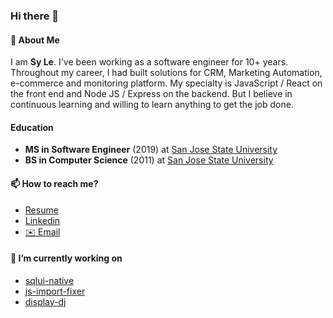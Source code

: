 ### Hi there 👋

#### 💬 About Me
I am **Sy Le**. I've been working as a software engineer for 10+ years. Throughout my career, I had built solutions for CRM, Marketing Automation, e-commerce and monitoring platform. My specialty is JavaScript / React on the front end and Node JS / Express on the backend. But I believe in continuous learning and willing to learn anything to get the job done.

#### Education
- **MS in Software Engineer** (2019) at [San Jose State University](https://www.sjsu.edu/)
- **BS in Computer Science** (2011) at [San Jose State University](https://www.sjsu.edu/)

#### 📫 How to reach me?
- [Resume](https://synle.github.io/)
- [Linkedin](https://www.linkedin.com/in/syle1021/)
- [✉️ Email](mailto:le.nguyen.sy@gmail.com)

#### 🔭 I’m currently working on
- [sqlui-native](https://github.com/synle/sqlui-native)
- [js-import-fixer](https://github.com/synle/js-import-fixer)
- [display-dj](https://github.com/synle/display-dj)

<!--
**synle/synle** is a ✨ _special_ ✨ repository because its `README.md` (this file) appears on your GitHub profile.

Here are some ideas to get you started:

- 🔭 I’m currently working on ...
- 🌱 I’m currently learning ...
- 👯 I’m looking to collaborate on ...
- 🤔 I’m looking for help with ...
- 💬 Ask me about ...
- 📫 How to reach me: ...
- 😄 Pronouns: ...
- ⚡ Fun fact: ...
-->
